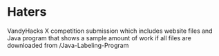 # Haters
VandyHacks X competition submission which includes website files and Java program
that shows a sample amount of work if all files are downloaded from /Java-Labeling-Program

